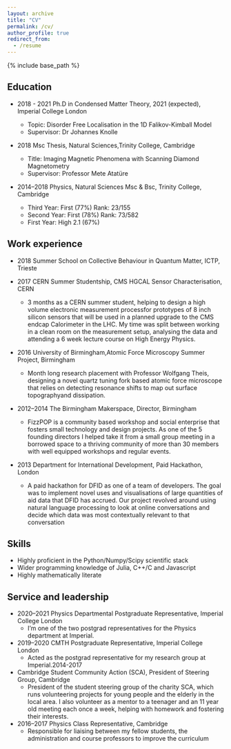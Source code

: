 ```yaml
---
layout: archive
title: "CV"
permalink: /cv/
author_profile: true
redirect_from:
  - /resume
---
```


{% include base_path %}

Education
---------
* 2018 - 2021 Ph.D in Condensed Matter Theory, 2021 (expected), Imperial College London
  * Topic: Disorder Free Localisation in the 1D Falikov-Kimball Model
  * Supervisor: Dr Johannes Knolle

* 2018 Msc Thesis, Natural Sciences,Trinity College, Cambridge
  * Title: Imaging Magnetic Phenomena with Scanning Diamond Magnetometry
  * Supervisor: Professor Mete Atatüre

* 2014–2018 Physics, Natural Sciences Msc & Bsc, Trinity College, Cambridge
  * Third Year: First (77%) Rank: 23/155
  * Second Year: First (78%) Rank: 73/582
  * First Year: High 2.1 (67%)


Work experience
-------------------
* 2018 Summer School on Collective Behaviour in Quantum Matter, ICTP, Trieste

* 2017 CERN Summer Studentship, CMS HGCAL Sensor Characterisation, CERN
  * 3 months as a CERN summer student, helping to design a high volume electronic measurement processfor prototypes of 8 inch silicon sensors that will be used in a planned upgrade to the CMS endcap Calorimeter in the LHC. My time was split between working in a clean room on the measurement setup, analysing the data and attending a 6 week lecture course on High Energy Physics.

* 2016 University of Birmingham,Atomic Force Microscopy Summer Project, Birmingham
  * Month long research placement with Professor Wolfgang Theis, designing a novel quartz tuning fork based atomic force microscope that relies on detecting resonance shifts to map out surface topographyand dissipation.

* 2012–2014 The Birmingham Makerspace, Director, Birmingham
  * FizzPOP is a community based workshop and social enterprise that fosters small technology and design projects. As one of the 5 founding directors I helped take it from a small group meeting in a borrowed space to a thriving community of more than 30 members with well equipped workshops and regular events.

* 2013 Department for International Development, Paid Hackathon, London
  * A paid hackathon for DFID as one of a team of developers. The goal was to implement novel uses and visualisations of large quantities of aid data that DFID has accrued. Our project revolved around using natural language processing to look at online conversations and decide which data was most contextually relevant to that conversation

Skills
------
* Highly proficient in the Python/Numpy/Scipy scientific stack
* Wider programming knowledge of Julia, C++/C and Javascript
* Highly mathematically literate

Service and leadership
-----------------------
* 2020–2021 Physics Departmental Postgraduate Representative, Imperial College London
  * I’m one of the two postgrad representatives for the Physics department at Imperial.
* 2019–2020 CMTH Postgraduate Representative, Imperial College London
  * Acted as the postgrad representative for my research group at Imperial.2014-2017
* Cambridge Student Community Action (SCA), President of Steering Group, Cambridge
  * President of the student steering group of the charity SCA, which runs volunteering projects for young people and the elderly in the local area. I also volunteer as a mentor to a teenager and an 11 year old meeting each once a week, helping with homework and fostering their interests.
* 2016–2017 Physics Class Representative, Cambridge
  * Responsible for liaising between my fellow students, the administration and course professors to improve the curriculum
